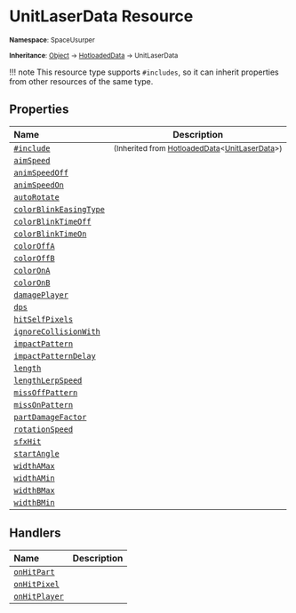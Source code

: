 # UnitLaserData Resource

<small>**Namespace**: SpaceUsurper</small>

<small>**Inheritance**: [Object](https://docs.microsoft.com/en-us/dotnet/api/system.object?view=netframework-4.5) → [HotloadedData](HotloadedData.md) → UnitLaserData</small>

!!! note
    This resource type supports `#includes`, so it can inherit properties
    from other resources of the same type.
## Properties

<div markdown="1" class="member-table">

| Name | Description |
| :--- | ----------- |
| [`#include`](HotloadedData-1/Include.md) | <small>(Inherited from [HotloadedData](HotloadedData-1.md)&lt;[UnitLaserData](UnitLaserData.md)&gt;)</small> | 
| [`aimSpeed`](UnitLaserData/AimSpeed.md) |  | 
| [`animSpeedOff`](UnitLaserData/AnimSpeedOff.md) |  | 
| [`animSpeedOn`](UnitLaserData/AnimSpeedOn.md) |  | 
| [`autoRotate`](UnitLaserData/AutoRotate.md) |  | 
| [`colorBlinkEasingType`](UnitLaserData/ColorBlinkEasingType.md) |  | 
| [`colorBlinkTimeOff`](UnitLaserData/ColorBlinkTimeOff.md) |  | 
| [`colorBlinkTimeOn`](UnitLaserData/ColorBlinkTimeOn.md) |  | 
| [`colorOffA`](UnitLaserData/ColorOffA.md) |  | 
| [`colorOffB`](UnitLaserData/ColorOffB.md) |  | 
| [`colorOnA`](UnitLaserData/ColorOnA.md) |  | 
| [`colorOnB`](UnitLaserData/ColorOnB.md) |  | 
| [`damagePlayer`](UnitLaserData/DamagePlayer.md) |  | 
| [`dps`](UnitLaserData/Dps.md) |  | 
| [`hitSelfPixels`](UnitLaserData/HitSelfPixels.md) |  | 
| [`ignoreCollisionWith`](UnitLaserData/IgnoreCollisionWith.md) |  | 
| [`impactPattern`](UnitLaserData/ImpactPattern.md) |  | 
| [`impactPatternDelay`](UnitLaserData/ImpactPatternDelay.md) |  | 
| [`length`](UnitLaserData/Length.md) |  | 
| [`lengthLerpSpeed`](UnitLaserData/LengthLerpSpeed.md) |  | 
| [`missOffPattern`](UnitLaserData/MissOffPattern.md) |  | 
| [`missOnPattern`](UnitLaserData/MissOnPattern.md) |  | 
| [`partDamageFactor`](UnitLaserData/PartDamageFactor.md) |  | 
| [`rotationSpeed`](UnitLaserData/AutoRotateSpeed.md) |  | 
| [`sfxHit`](UnitLaserData/SfxHit.md) |  | 
| [`startAngle`](UnitLaserData/StartAngle.md) |  | 
| [`widthAMax`](UnitLaserData/WidthAMax.md) |  | 
| [`widthAMin`](UnitLaserData/WidthAMin.md) |  | 
| [`widthBMax`](UnitLaserData/WidthBMax.md) |  | 
| [`widthBMin`](UnitLaserData/WidthBMin.md) |  | 

</div>

## Handlers

<div markdown="1" class="member-table">

| Name | Description |
| :--- | ----------- |
| [`onHitPart`](UnitLaserData/OnHitPart.md) |  | 
| [`onHitPixel`](UnitLaserData/OnHitPixel.md) |  | 
| [`onHitPlayer`](UnitLaserData/OnHitPlayer.md) |  | 

</div>

